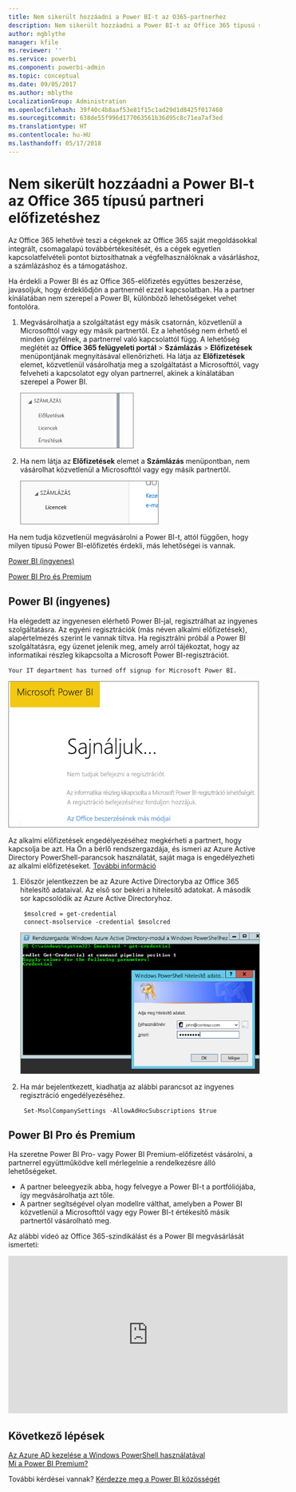```yaml
---
title: Nem sikerült hozzáadni a Power BI-t az O365-partnerhez
description: Nem sikerült hozzáadni a Power BI-t az Office 365 típusú szindikálási partnerhez. A szindikálási modell az Office 365 által használt egyik beszerzési modell.
author: mgblythe
manager: kfile
ms.reviewer: ''
ms.service: powerbi
ms.component: powerbi-admin
ms.topic: conceptual
ms.date: 09/05/2017
ms.author: mblythe
LocalizationGroup: Administration
ms.openlocfilehash: 39f40c4b8aaf53e81f15c1ad29d1d8425f017468
ms.sourcegitcommit: 638de55f996d177063561b36d95c8c71ea7af3ed
ms.translationtype: HT
ms.contentlocale: hu-HU
ms.lasthandoff: 05/17/2018
---
```

# <a name="unable-to-add-power-bi-to-office-365-partner-subscription"></a>Nem sikerült hozzáadni a Power BI-t az Office 365 típusú partneri előfizetéshez
Az Office 365 lehetővé teszi a cégeknek az Office 365 saját megoldásokkal integrált, csomagalapú továbbértékesítését, és a cégek egyetlen kapcsolatfelvételi pontot biztosíthatnak a végfelhasználóknak a vásárláshoz, a számlázáshoz és a támogatáshoz.

Ha érdekli a Power BI és az Office 365-előfizetés együttes beszerzése, javasoljuk, hogy érdeklődjön a partnernél ezzel kapcsolatban. Ha a partner kínálatában nem szerepel a Power BI, különböző lehetőségeket vehet fontolóra.

1. Megvásárolhatja a szolgáltatást egy másik csatornán, közvetlenül a Microsofttól vagy egy másik partnertől. Ez a lehetőség nem érhető el minden ügyfélnek, a partnerrel való kapcsolattól függ. A lehetőség meglétét az **Office 365 felügyeleti portál** > **Számlázás** > **Előfizetések** menüpontjának megnyitásával ellenőrizheti. Ha látja az **Előfizetések** elemet, közvetlenül vásárolhatja meg a szolgáltatást a Microsofttól, vagy felveheti a kapcsolatot egy olyan partnerrel, akinek a kínálatában szerepel a Power BI.
   
    ![](media/service-admin-syndication-partner/billingsub.png)
2. Ha nem látja az **Előfizetések** elemet a **Számlázás** menüpontban, nem vásárolhat közvetlenül a Microsofttól vagy egy másik partnertől. 
   
   ![](media/service-admin-syndication-partner/billing.png)

Ha nem tudja közvetlenül megvásárolni a Power BI-t, attól függően, hogy milyen típusú Power BI-előfizetés érdekli, más lehetőségei is vannak.

[Power BI (ingyenes)](#power-bi-free)

[Power BI Pro és Premium](#power-bi-pro)

## <a name="power-bi-free"></a>Power BI (ingyenes)
Ha elégedett az ingyenesen elérhető Power BI-jal, regisztrálhat az ingyenes szolgáltatásra. Az egyéni regisztrációk (más néven alkalmi előfizetések), alapértelmezés szerint le vannak tiltva. Ha regisztrálni próbál a Power BI szolgáltatásra, egy üzenet jelenik meg, amely arról tájékoztat, hogy az informatikai részleg kikapcsolta a Microsoft Power BI-regisztrációt.

    Your IT department has turned off signup for Microsoft Power BI.

![](media/service-admin-syndication-partner/sorry.png)

Az alkalmi előfizetések engedélyezéséhez megkérheti a partnert, hogy kapcsolja be azt. Ha Ön a bérlő rendszergazdája, és ismeri az Azure Active Directory PowerShell-parancsok használatát, saját maga is engedélyezheti az alkalmi előfizetéseket. [További információ](https://technet.microsoft.com/library/jj151815.aspx)

1. Először jelentkezzen be az Azure Active Directoryba az Office 365 hitelesítő adataival. Az első sor bekéri a hitelesítő adatokat. A második sor kapcsolódik az Azure Active Directoryhoz.
   
        $msolcred = get-credential
        connect-msolservice -credential $msolcred
   
    ![](media/service-admin-syndication-partner/aad-signin.png)
2. Ha már bejelentkezett, kiadhatja az alábbi parancsot az ingyenes regisztráció engedélyezéséhez.
   
        Set-MsolCompanySettings -AllowAdHocSubscriptions $true

## <a name="power-bi-pro-and-premium"></a>Power BI Pro és Premium
Ha szeretne Power BI Pro- vagy Power BI Premium-előfizetést vásárolni, a partnerrel együttműködve kell mérlegelnie a rendelkezésre álló lehetőségeket.

* A partner beleegyezik abba, hogy felvegye a Power BI-t a portfóliójába, így megvásárolhatja azt tőle.
* A partner segítségével olyan modellre válthat, amelyben a Power BI közvetlenül a Microsofttól vagy egy Power BI-t értékesítő másik partnertől vásárolható meg.

Az alábbi videó az Office 365-szindikálást és a Power BI megvásárlását ismerteti:

<iframe width="560" height="315" src="https://www.youtube.com/embed/C357phT94A8" frameborder="0" allowfullscreen></iframe>

## <a name="next-steps"></a>Következő lépések
[Az Azure AD kezelése a Windows PowerShell használatával](https://technet.microsoft.com/library/jj151815.aspx)  
[Mi a Power BI Premium?](service-premium.md)

További kérdései vannak? [Kérdezze meg a Power BI közösségét](http://community.powerbi.com/)

